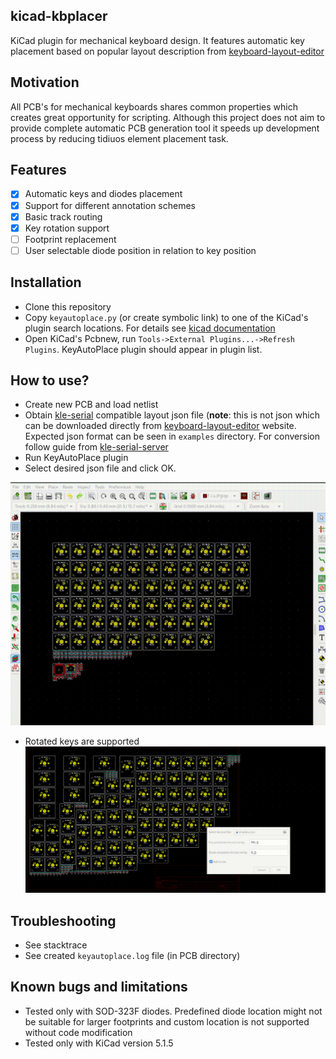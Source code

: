 ## kicad-kbplacer
KiCad plugin for mechanical keyboard design. It features automatic key placement based on popular layout description from [keyboard-layout-editor](http://www.keyboard-layout-editor.com/)

## Motivation
All PCB's for mechanical keyboards shares common properties which creates great opportunity for scripting. Although this project does not aim to provide complete automatic PCB generation tool it speeds up development process by reducing tidiuos element placement task.

## Features
- [x] Automatic keys and diodes placement
- [x] Support for different annotation schemes
- [x] Basic track routing
- [x] Key rotation support
- [ ] Footprint replacement
- [ ] User selectable diode position in relation to key position

## Installation
- Clone this repository
- Copy `keyautoplace.py` (or create symbolic link) to one of the KiCad's plugin search locations. For details see [kicad documentation](https://docs.kicad-pcb.org/doxygen/md_Documentation_development_pcbnew-plugins.html) 
- Open KiCad's Pcbnew, run `Tools->External Plugins...->Refresh Plugins`. KeyAutoPlace plugin should appear in plugin list.

## How to use?
- Create new PCB and load netlist
- Obtain [kle-serial](https://github.com/ijprest/kle-serial) compatible layout json file (**note**: this is not json which can be downloaded directly from [keyboard-layout-editor](http://www.keyboard-layout-editor.com/) website. Expected json format can be seen in `examples` directory. For conversion follow guide from [kle-serial-server](https://github.com/adamws/kle-serial-server)
- Run KeyAutoPlace plugin
- Select desired json file and click OK.

![demo](demo.gif)
- Rotated keys are supported
![ergodox-demo](ergodox-demo.gif)

## Troubleshooting
- See stacktrace
- See created `keyautoplace.log` file (in PCB directory)

## Known bugs and limitations
- Tested only with SOD-323F diodes. Predefined diode location might not be suitable for larger footprints and custom location is not supported without code modification
- Tested only with KiCad version 5.1.5

